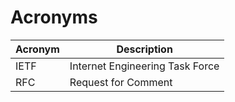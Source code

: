 # Acronyms

| Acronym|Description |
| --|-- |
| IETF | Internet Engineering Task Force |  
| RFC | Request for Comment |  

